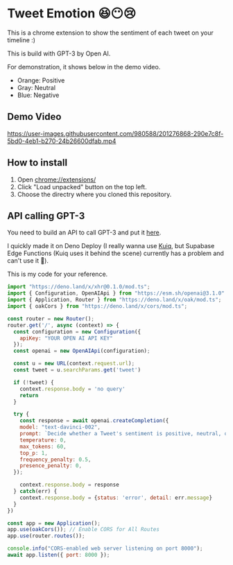# Tweet Emotion 😆😶😢

This is a chrome extension to show the sentiment of each tweet on your timeline :)

This is build with GPT-3 by Open AI.

For demonstration, it shows below in the demo video.
* Orange: Positive
* Gray: Neutral
* Blue: Negative

## Demo Video

https://user-images.githubusercontent.com/980588/201276868-290e7c8f-5bd0-4eb1-b270-24b26600dfab.mp4

## How to install

1. Open [chrome://extensions/](chrome://extensions/)
2. Click "Load unpacked" button on the top left.
3. Choose the directry where you cloned this repository.

## API calling GPT-3

You need to build an API to call GPT-3 and put it [here](https://github.com/taishikato/Tweet-Emotion/blob/main/content-script.js#L19).

I quickly made it on Deno Deploy (I really wanna use [Kuiq](https://kuiq.io/), but Supabase Edge Functions (Kuiq uses it behind the scene) currently has a problem and can't use it 🥲).

This is my code for your reference.

```javascript
import "https://deno.land/x/xhr@0.1.0/mod.ts";
import { Configuration, OpenAIApi } from "https://esm.sh/openai@3.1.0"
import { Application, Router } from "https://deno.land/x/oak/mod.ts";
import { oakCors } from "https://deno.land/x/cors/mod.ts";

const router = new Router();
router.get('/', async (context) => {
  const configuration = new Configuration({
    apiKey: "YOUR OPEN AI API KEY"
  });
  const openai = new OpenAIApi(configuration);

  const u = new URL(context.request.url);
  const tweet = u.searchParams.get('tweet')

  if (!tweet) {
    context.response.body = 'no query'
    return
  }

  try {
    const response = await openai.createCompletion({
    model: "text-davinci-002",
    prompt: `Decide whether a Tweet's sentiment is positive, neutral, or negative.\n\nTweet: \"${tweet}\"\nSentiment:`,
    temperature: 0,
    max_tokens: 60,
    top_p: 1,
    frequency_penalty: 0.5,
    presence_penalty: 0,
  });

    context.response.body = response
  } catch(err) {
    context.response.body = {status: 'error', detail: err.message}
  }
})

const app = new Application();
app.use(oakCors()); // Enable CORS for All Routes
app.use(router.routes());

console.info("CORS-enabled web server listening on port 8000");
await app.listen({ port: 8000 });
```